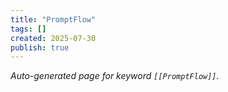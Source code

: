 ```yaml
---
title: "PromptFlow"
tags: []
created: 2025-07-30
publish: true
---
```


_Auto-generated page for keyword `[[PromptFlow]]`._
